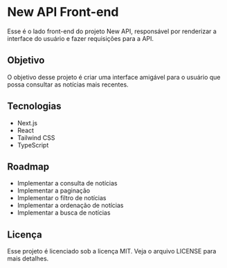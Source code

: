# New API Front-end

Esse é o lado front-end do projeto New API, responsável por renderizar a interface do usuário e fazer requisições para a API.

## Objetivo

O objetivo desse projeto é criar uma interface amigável para o usuário que possa consultar as notícias mais recentes.

## Tecnologias

- Next.js
- React
- Tailwind CSS
- TypeScript

## Roadmap

- Implementar a consulta de notícias
- Implementar a paginação
- Implementar o filtro de notícias
- Implementar a ordenação de notícias
- Implementar a busca de notícias

## Licença

Esse projeto é licenciado sob a licença MIT. Veja o arquivo LICENSE para mais detalhes.
